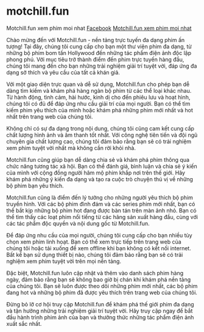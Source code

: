 # motchill.fun
Motchill.fun xem phim moi nhat 
<a href="https://www.facebook.com/thichphim79">Facebook</a>
<a href="https://motchill.fun/">Motchill.fun xem phim moi nhat </a>

Chào mừng đến với Motchill.fun - nền tảng trực tuyến đa dạng phim ấn tượng! Tại đây, chúng tôi cung cấp cho bạn một thư viện phim đa dạng, từ những bộ phim bom tấn Hollywood đến những tác phẩm điện ảnh độc lập phong phú. Với mục tiêu trở thành điểm đến phim trực tuyến hàng đầu, chúng tôi mang đến cho bạn những trải nghiệm giải trí tuyệt vời, đáp ứng đa dạng sở thích và yêu cầu của tất cả khán giả.

Với một giao diện trực quan và dễ sử dụng, Motchill.fun cho phép bạn dễ dàng tìm kiếm và khám phá hàng ngàn bộ phim từ các thể loại khác nhau. Từ hành động, tình cảm, hài hước, kinh dị cho đến phiêu lưu và hoạt hình, chúng tôi có đủ để đáp ứng nhu cầu giải trí của mọi người. Bạn có thể tìm kiếm phim yêu thích của mình hoặc khám phá những phim mới nhất và hot nhất trên trang web của chúng tôi.

Không chỉ có sự đa dạng trong nội dung, chúng tôi cũng cam kết cung cấp chất lượng hình ảnh và âm thanh tốt nhất. Với công nghệ tiên tiến và đội ngũ chuyên gia chất lượng cao, chúng tôi đảm bảo rằng bạn sẽ có trải nghiệm xem phim tuyệt vời nhất mà không cần rời khỏi nhà.

Motchill.fun cũng giúp bạn dễ dàng chia sẻ và khám phá phim thông qua chức năng tương tác xã hội. Bạn có thể đánh giá, bình luận và chia sẻ ý kiến của mình với cộng đồng người hâm mộ phim khắp nơi trên thế giới. Hãy khám phá những ý kiến đa dạng và tạo ra cuộc trò chuyện thú vị về những bộ phim bạn yêu thích.

Motchill.fun cũng là điểm đến lý tưởng cho những người yêu thích bộ phim truyền hình. Với các bộ phim đình đám và các series phim mới nhất, bạn có thể bắt kịp những bộ phim hot đang được bàn tán trên màn ảnh nhỏ. Bạn có thể tìm thấy các loạt phim nổi tiếng từ các hãng sản xuất hàng đầu, cùng với các tác phẩm độc quyền và nội dung gốc từ Motchill.fun.

Để đáp ứng nhu cầu của mọi người, chúng tôi cung cấp cho bạn nhiều tùy chọn xem phim linh hoạt. Bạn có thể xem trực tiếp trên trang web của chúng tôi hoặc tải xuống để xem offline khi bạn không có kết nối internet. Bất kể bạn sử dụng thiết bị nào, chúng tôi đảm bảo rằng bạn sẽ có trải nghiệm xem phim tuyệt vời trên mọi nền tảng.

Đặc biệt, Motchill.fun luôn cập nhật và thêm vào danh sách phim hàng ngày, đảm bảo rằng bạn sẽ không bao giờ bị chán khi khám phá nền tảng của chúng tôi. Bạn sẽ luôn được theo dõi những phim mới nhất, các bộ phim đang hot và những bộ phim đã được yêu thích trên trang web của chúng tôi.

Đừng bỏ lỡ cơ hội truy cập Motchill.fun để khám phá thế giới phim đa dạng và tận hưởng những trải nghiệm giải trí tuyệt vời. Hãy truy cập ngay để bắt đầu hành trình phim ảnh của bạn và thưởng thức những tác phẩm điện ảnh xuất sắc nhất.
